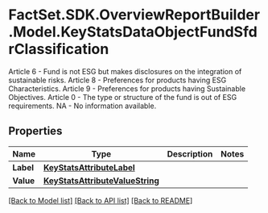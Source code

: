 # FactSet.SDK.OverviewReportBuilder.Model.KeyStatsDataObjectFundSfdrClassification
Article 6 - Fund is not ESG but makes disclosures on the integration of sustainable risks. Article 8 - Preferences for products having ESG Characteristics. Article 9 - Preferences for products having Sustainable Objectives. Article 0 - The type or structure of the fund is out of ESG requirements. NA - No information available.

## Properties

Name | Type | Description | Notes
------------ | ------------- | ------------- | -------------
**Label** | [**KeyStatsAttributeLabel**](KeyStatsAttributeLabel.md) |  | 
**Value** | [**KeyStatsAttributeValueString**](KeyStatsAttributeValueString.md) |  | 

[[Back to Model list]](../README.md#documentation-for-models) [[Back to API list]](../README.md#documentation-for-api-endpoints) [[Back to README]](../README.md)

